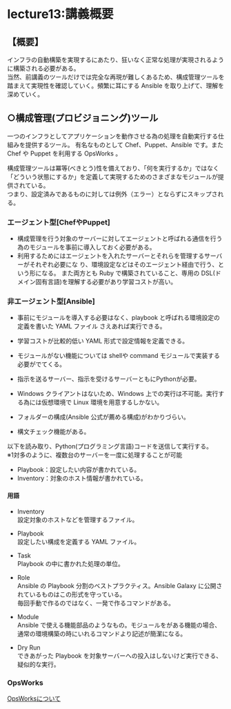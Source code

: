 # lecture13:講義概要
## 【概要】
インフラの自動構築を実現するにあたり、狂いなく正常な処理が実現されるように構築される必要がある。  
当然、前講義のツールだけでは完全な再現が難しくあるため、構成管理ツールを踏まえて実現性を確認していく。頻繁に耳にする Ansible を取り上げて、理解を深めていく。  
  
## ○構成管理(プロビジョニング)ツール
一つのインフラとしてアプリケーションを動作させる為の処理を自動実行する仕組みを提供するツール。
有名なものとして Chef、Puppet、Ansible です。また Chef や Puppet を利用する OpsWorks 。
  
構成管理ツールは冪等(べきとう)性を備えており、「何を実行するか」ではなく「どういう状態にするか」を定義して実現するためのさまざまなモジュールが提供されている。  
つまり、設定済みであるものに対しては例外（エラー）とならずにスキップされる。  
  
### エージェント型[ChefやPuppet]
- 構成管理を行う対象のサーバーに対してエージェントと呼ばれる通信を行う為のモジュールを事前に導入しておく必要がある。
- 利用するためにはエージェントを入れたサーバーとそれらを管理するサーバーがそれぞれ必要にな
り、環境設定などはそのエージェント経由で行う、という形になる。
また両方とも Ruby で構築されていること、専用の DSL(ドメイン固有言語)を理解する必要があり学習コストが高い。  

### 非エージェント型[Ansible]
- 事前にモジュールを導入する必要はなく、playbook と呼ばれる環境設定の定義を書いた YAML ファイル
さえあれば実行できる。
- 学習コストが比較的低い YAML 形式で設定情報を定義できる。
- モジュールがない機能については shellや command モジュールで実装する必要がでてくる。
- 指示を送るサーバー、指示を受けるサーバーともにPythonが必要。


- Windows クライアントはないため、Windows 上での実行は不可能。実行する為には仮想環境で Linux 環境を用意するしかない。  
- フォルダーの構成(Ansible 公式が薦める構成)がわかりづらい。
- 構文チェック機能がある。

以下を読み取り、Python(プログラミング言語)コードを送信して実行する。  
※1対多のように、複数台のサーバーを一度に処理することが可能  
- Playbook：設定したい内容が書かれている。
- Inventory：対象のホスト情報が書かれている。  

#### 用語
- Inventory  
設定対象のホストなどを管理するファイル。  
- Playbook  
設定したい構成を定義する YAML ファイル。  
- Task  
Playbook の中に書かれた処理の単位。  
- Role  
Ansible の Playbook 分割のベストプラクティス。Ansible Galaxy に公開されているものはこの形式を守っている。  
毎回手動で作るのではなく、一発で作るコマンドがある。  
- Module  
Ansible で使える機能部品のようなもの。モジュールをがある機能の場合、通常の環境構築の時にいれるコマンドより記述が簡潔になる。  

- Dry Run  
できあがった Playbook を対象サーバーへの投入はしないけど実行できる、疑似的な実行。  

### OpsWorks

[OpsWorksについて](https://kakuya07218.xsrv.jp/aws.cloudmemo/2024/02/22/%e8%87%aa%e5%8b%95%e5%8c%96%e3%82%b5%e3%83%bc%e3%83%93%e3%82%b9/#OpsWorks)  

